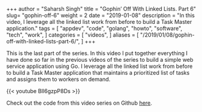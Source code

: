+++
author = "Saharsh Singh"
title = "Gophin’ Off With Linked Lists. Part 6"
slug= "gophin-off-6"
weight = 2
date = "2019-01-08"
description = "In this video, I leverage all the linked list work from before to build a Task Master application."
tags = [
    "appdev",
    "code",
    "golang",
    "howto",
    "software",
    "tech",
    "work",
]
categories = [
    "videos",
]
aliases = [
    "/2019/01/08/gophin-off-with-linked-lists-part-6/",
]
+++

This is the last part of the series. In this video I put together everything I have done so far in the previous videos of the series to build a simple web service application using Go. I leverage all the linked list work from before to build a Task Master application that maintains a prioritized list of tasks and assigns them to workers on demand.

<!--more-->

{{< youtube BIl6gzpP8Ds >}}

Check out the code from this video series on Github [here](https://github.com/saharsh-samples/gophinoff).